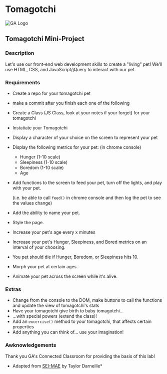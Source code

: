# Tomagotchi

![GA Logo](https://camo.githubusercontent.com/6ce15b81c1f06d716d753a61f5db22375fa684da/68747470733a2f2f67612d646173682e73332e616d617a6f6e6177732e636f6d2f70726f64756374696f6e2f6173736574732f6c6f676f2d39663838616536633963333837313639306533333238306663663535376633332e706e67)

## Tomagotchi Mini-Project

### Description

Let's use our front-end web development skills to create a "living" pet! We'll use HTML, CSS, and JavaScript/jQuery to interact with our pet.

### Requirements

* Create a repo for your tomagotchi pet
* make a commit after you finish each one of the following
* Create a Class \(JS Class, look at your notes if your forget\) for your tomagotchi
* Instatiate your Tomagotchi
* Display a character of your choice on the screen to represent your pet
* Display the following metrics for your pet: \(in chrome console\)
  * Hunger \(1-10 scale\)
  * Sleepiness \(1-10 scale\)
  * Boredom \(1-10 scale\)
  * Age
* Add functions to the screen to feed your pet, turn off the lights, and play with your pet.

    \(i.e. be able to call `feed()` in chrome console and then log the pet to see the values change\)

* Add the ability to name your pet.
* Style the page.
* Increase your pet's age every x minutes
* Increase your pet's Hunger, Sleepiness, and Bored metrics on an interval of your choosing.
* You pet should die if Hunger, Boredom, or Sleepiness hits 10.
* Morph your pet at certain ages.
* Animate your pet across the screen while it's alive.

### Extras

* Change from the console to the DOM, make  buttons to call the functions and update the view of tomagotchi's stats
* Have your tomagotchi give birth to baby tomagotchi...
* ...with special powers \(extend the class\)!
* Add an `excercise()` method to your tomagotchi, that affects certain properties
* Add anything you can think of... use your imagination!

### Awknowledgements

Thank you GA's Connected Classroom for providing the basis of this lab!

* Adapted from [SEI-MAE](https://git.generalassemb.ly/Software-Engineering-Immersive-Remote/SEIR-MAE-INSTRUCTORS/blob/master/unit_1/w04d3/student_labs/morning_bonus.md) by Taylor Darneille\*

